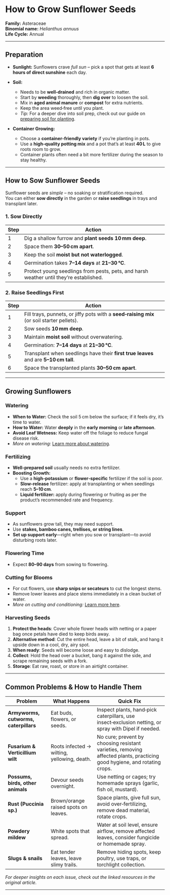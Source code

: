 # How to Grow Sunflower Seeds

**Family:** Asteraceae  
**Binomial name:** _Helianthus annuus_  
**Life Cycle:** Annual  

---

## Preparation

- **Sunlight:** Sunflowers crave *full sun* – pick a spot that gets at least **6 hours of direct sunshine** each day.  
- **Soil:**  
  - Needs to be **well‑drained** and rich in organic matter.  
  - Start by **weeding** thoroughly, then **dig over** to loosen the soil.  
  - Mix in **aged animal manure** or **compost** for extra nutrients.  
  - Keep the area weed‑free until you plant.  
  - *Tip:* For a deeper dive into soil prep, check out our guide on [preparing soil for planting](#).

- **Container Growing:**  
  - Choose a **container‑friendly variety** if you’re planting in pots.  
  - Use a **high‑quality potting mix** and a pot that’s at least **40 L** to give roots room to grow.  
  - Container plants often need a bit more fertilizer during the season to stay healthy.

---

## How to Sow Sunflower Seeds

Sunflower seeds are *simple* – no soaking or stratification required.  
You can either **sow directly** in the garden or **raise seedlings** in trays and transplant later.

### 1. Sow Directly

| Step | Action |
|------|--------|
| 1 | Dig a shallow furrow and **plant seeds 10 mm deep**. |
| 2 | Space them **30–50 cm apart**. |
| 3 | Keep the soil **moist but not waterlogged**. |
| 4 | Germination takes **7–14 days** at **21–30 °C**. |
| 5 | Protect young seedlings from pests, pets, and harsh weather until they’re established. |

### 2. Raise Seedlings First

| Step | Action |
|------|--------|
| 1 | Fill trays, punnets, or jiffy pots with a **seed‑raising mix** (or soil starter pellets). |
| 2 | Sow seeds **10 mm deep**. |
| 3 | Maintain **moist soil** without overwatering. |
| 4 | Germination: **7–14 days** at **21–30 °C**. |
| 5 | Transplant when seedlings have their **first true leaves** and are **5–10 cm tall**. |
| 6 | Space the transplanted plants **30–50 cm apart**. |

---

## Growing Sunflowers

### Watering

- **When to Water:** Check the soil 5 cm below the surface; if it feels dry, it’s time to water.  
- **How to Water:** Water **deeply** in the **early morning** or **late afternoon**.  
- **Avoid Leaf Wetness:** Keep water off the foliage to reduce fungal disease risk.  
- *More on watering:* [Learn more about watering](#).

### Fertilizing

- **Well‑prepared soil** usually needs no extra fertilizer.  
- **Boosting Growth:**  
  - Use a **high‑potassium** or **flower‑specific** fertilizer if the soil is poor.  
  - **Slow‑release** fertilizer: apply at transplanting or when seedlings reach **5–10 cm**.  
  - **Liquid fertilizer:** apply during flowering or fruiting as per the product’s recommended rate and frequency.

### Support

- As sunflowers grow tall, they may need support.  
- Use **stakes, bamboo canes, trellises, or string lines**.  
- **Set up support early**—right when you sow or transplant—to avoid disturbing roots later.

### Flowering Time

- Expect **80–90 days** from sowing to flowering.

### Cutting for Blooms

- For cut flowers, use **sharp snips or secateurs** to cut the longest stems.  
- Remove lower leaves and place stems immediately in a clean bucket of water.  
- *More on cutting and conditioning:* [Learn more here](#).

### Harvesting Seeds

1. **Protect the heads**: Cover whole flower heads with netting or a paper bag once petals have died to keep birds away.  
2. **Alternative method**: Cut the entire head, leave a bit of stalk, and hang it upside down in a cool, dry, airy spot.  
3. **When ready**: Seeds will become loose and easy to dislodge.  
4. **Collect**: Hold the head over a bucket, bang it against the side, and scrape remaining seeds with a fork.  
5. **Storage**: Eat raw, roast, or store in an airtight container.

---

## Common Problems & How to Handle Them

| Problem | What Happens | Quick Fix |
|---------|--------------|-----------|
| **Armyworms, cutworms, caterpillars** | Eat buds, flowers, or seeds. | Inspect plants, hand‑pick caterpillars, use insect‑exclusion netting, or spray with Dipel if needed. |
| **Fusarium & Verticillium wilt** | Roots infected → wilting, yellowing, death. | No cure; prevent by choosing resistant varieties, removing affected plants, practicing good hygiene, and rotating crops. |
| **Possums, birds, other animals** | Devour seeds overnight. | Use netting or cages; try homemade sprays (garlic, fish oil, mustard). |
| **Rust (Puccinia sp.)** | Brown/orange raised spots on leaves. | Space plants, give full sun, avoid over‑fertilizing, remove dead material, rotate crops. |
| **Powdery mildew** | White spots that spread. | Water at soil level, ensure airflow, remove affected leaves, consider fungicide or homemade spray. |
| **Slugs & snails** | Eat tender leaves, leave slimy trails. | Remove hiding spots, keep poultry, use traps, or torchlight collection. |

*For deeper insights on each issue, check out the linked resources in the original article.*

---